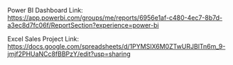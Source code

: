 Power BI Dashboard Link:  
https://app.powerbi.com/groups/me/reports/6956e1af-c480-4ec7-8b7d-a3ec8d7fc06f/ReportSection?experience=power-bi

Excel Sales Project Link:
https://docs.google.com/spreadsheets/d/1PYMSIX6M0ZTwURJBlTn6m_9-jmjf2PHUaNCc8fBBPzY/edit?usp=sharing


